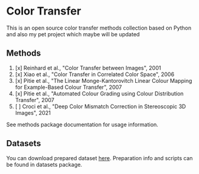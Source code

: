 # Color Transfer

This is an open source color transfer methods collection based on Python
and also my pet project which maybe will be updated

## Methods

1. [x] Reinhard et al., "Color Transfer between Images", 2001
2. [x] Xiao et al., "Color Transfer in Correlated Color Space", 2006
3. [x] Pitie et al., "The Linear Monge-Kantorovitch Linear Colour Mapping for Example-Based Colour Transfer", 2007
4. [x] Pitie et al., "Automated Colour Grading using Colour Distribution Transfer", 2007
5. [ ] Croci et al., "Deep Color Mismatch Correction in Stereoscopic 3D Images", 2021

See methods package documentation for usage information.

## Datasets

You can download prepared dataset [here](https://www.kaggle.com/datasets/egorchistov/dcmc-dataset).
Preparation info and scripts can be found in datasets package.
